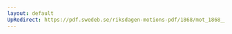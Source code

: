 ```yaml
---
layout: default
UpRedirect: https://pdf.swedeb.se/riksdagen-motions-pdf/1868/mot_1868__ak__00201.pdf
---
```

